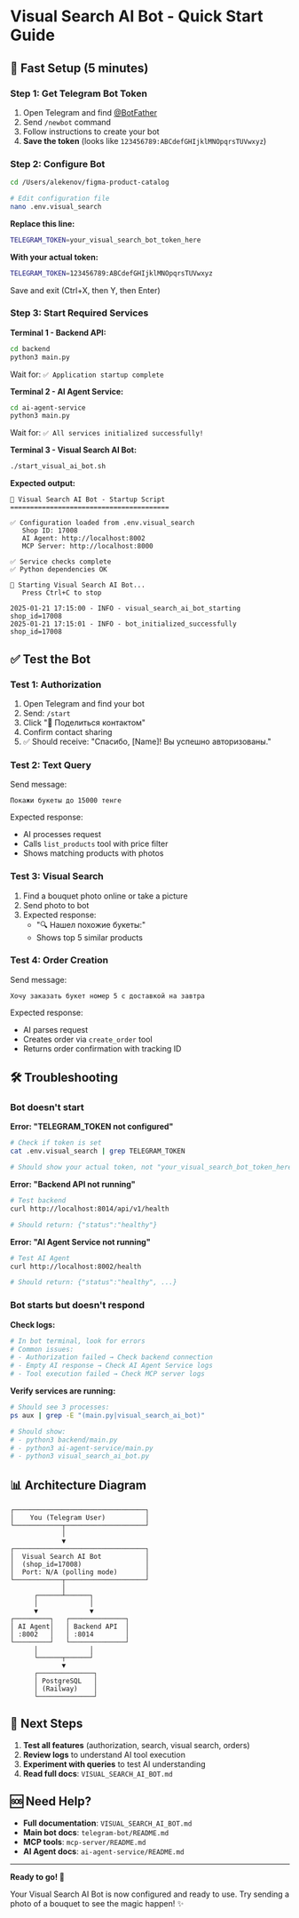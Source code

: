 # Visual Search AI Bot - Quick Start Guide

## 🚀 Fast Setup (5 minutes)

### Step 1: Get Telegram Bot Token
1. Open Telegram and find [@BotFather](https://t.me/BotFather)
2. Send `/newbot` command
3. Follow instructions to create your bot
4. **Save the token** (looks like `123456789:ABCdefGHIjklMNOpqrsTUVwxyz`)

### Step 2: Configure Bot
```bash
cd /Users/alekenov/figma-product-catalog

# Edit configuration file
nano .env.visual_search
```

**Replace this line:**
```bash
TELEGRAM_TOKEN=your_visual_search_bot_token_here
```

**With your actual token:**
```bash
TELEGRAM_TOKEN=123456789:ABCdefGHIjklMNOpqrsTUVwxyz
```

Save and exit (Ctrl+X, then Y, then Enter)

### Step 3: Start Required Services

**Terminal 1 - Backend API:**
```bash
cd backend
python3 main.py
```
Wait for: `✅ Application startup complete`

**Terminal 2 - AI Agent Service:**
```bash
cd ai-agent-service
python3 main.py
```
Wait for: `✅ All services initialized successfully!`

**Terminal 3 - Visual Search AI Bot:**
```bash
./start_visual_ai_bot.sh
```

**Expected output:**
```
🌸 Visual Search AI Bot - Startup Script
========================================

✅ Configuration loaded from .env.visual_search
   Shop ID: 17008
   AI Agent: http://localhost:8002
   MCP Server: http://localhost:8000

✅ Service checks complete
✅ Python dependencies OK

🚀 Starting Visual Search AI Bot...
   Press Ctrl+C to stop

2025-01-21 17:15:00 - INFO - visual_search_ai_bot_starting shop_id=17008
2025-01-21 17:15:01 - INFO - bot_initialized_successfully shop_id=17008
```

## ✅ Test the Bot

### Test 1: Authorization
1. Open Telegram and find your bot
2. Send: `/start`
3. Click "📱 Поделиться контактом"
4. Confirm contact sharing
5. ✅ Should receive: "Спасибо, [Name]! Вы успешно авторизованы."

### Test 2: Text Query
Send message:
```
Покажи букеты до 15000 тенге
```

Expected response:
- AI processes request
- Calls `list_products` tool with price filter
- Shows matching products with photos

### Test 3: Visual Search
1. Find a bouquet photo online or take a picture
2. Send photo to bot
3. Expected response:
   - "🔍 Нашел похожие букеты:"
   - Shows top 5 similar products

### Test 4: Order Creation
Send message:
```
Хочу заказать букет номер 5 с доставкой на завтра
```

Expected response:
- AI parses request
- Creates order via `create_order` tool
- Returns order confirmation with tracking ID

## 🛠️ Troubleshooting

### Bot doesn't start

**Error: "TELEGRAM_TOKEN not configured"**
```bash
# Check if token is set
cat .env.visual_search | grep TELEGRAM_TOKEN

# Should show your actual token, not "your_visual_search_bot_token_here"
```

**Error: "Backend API not running"**
```bash
# Test backend
curl http://localhost:8014/api/v1/health

# Should return: {"status":"healthy"}
```

**Error: "AI Agent Service not running"**
```bash
# Test AI Agent
curl http://localhost:8002/health

# Should return: {"status":"healthy", ...}
```

### Bot starts but doesn't respond

**Check logs:**
```bash
# In bot terminal, look for errors
# Common issues:
# - Authorization failed → Check backend connection
# - Empty AI response → Check AI Agent Service logs
# - Tool execution failed → Check MCP server logs
```

**Verify services are running:**
```bash
# Should see 3 processes:
ps aux | grep -E "(main.py|visual_search_ai_bot)"

# Should show:
# - python3 backend/main.py
# - python3 ai-agent-service/main.py
# - python3 visual_search_ai_bot.py
```

## 📊 Architecture Diagram

```
┌─────────────────────────────────┐
│    You (Telegram User)          │
└────────────┬────────────────────┘
             │
             ▼
┌─────────────────────────────────┐
│  Visual Search AI Bot           │
│  (shop_id=17008)                │
│  Port: N/A (polling mode)       │
└────────────┬────────────────────┘
             │
      ┌──────┴──────┐
      │             │
      ▼             ▼
┌─────────┐   ┌──────────────┐
│ AI Agent│   │ Backend API  │
│ :8002   │   │ :8014        │
└─────────┘   └──────────────┘
      │             │
      └──────┬──────┘
             ▼
      ┌──────────────┐
      │ PostgreSQL   │
      │ (Railway)    │
      └──────────────┘
```

## 🎯 Next Steps

1. **Test all features** (authorization, search, visual search, orders)
2. **Review logs** to understand AI tool execution
3. **Experiment with queries** to test AI understanding
4. **Read full docs**: `VISUAL_SEARCH_AI_BOT.md`

## 🆘 Need Help?

- **Full documentation**: `VISUAL_SEARCH_AI_BOT.md`
- **Main bot docs**: `telegram-bot/README.md`
- **MCP tools**: `mcp-server/README.md`
- **AI Agent docs**: `ai-agent-service/README.md`

---

**Ready to go! 🎉**

Your Visual Search AI Bot is now configured and ready to use.
Try sending a photo of a bouquet to see the magic happen! ✨

